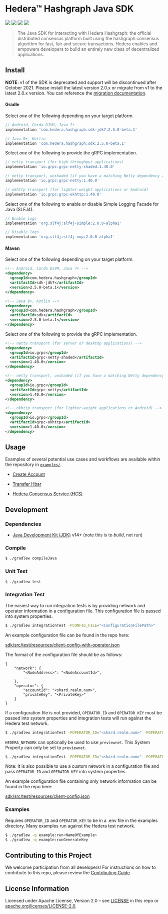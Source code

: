 # Hedera™ Hashgraph Java SDK

![](https://img.shields.io/badge/java-7%2B-blue?style=flat-square)
![](https://img.shields.io/badge/android-19%2B-blue?style=flat-square)
[![](https://img.shields.io/github/workflow/status/hashgraph/hedera-sdk-java/Java/develop?style=flat-square)](https://github.com/hashgraph/hedera-sdk-java/actions)
[![](https://img.shields.io/maven-central/v/com.hedera.hashgraph/sdk/2?label=maven&style=flat-square)](https://search.maven.org/artifact/com.hedera.hashgraph/sdk)

> The Java SDK for interacting with Hedera Hashgraph: the official distributed
> consensus platform built using the hashgraph consensus algorithm for fast,
> fair and secure transactions. Hedera enables and empowers developers to
> build an entirely new class of decentralized applications.

## Install

**NOTE**: v1 of the SDK is deprecated and support will be discontinued after October 2021. Please install the latest version 2.0.x or migrate from v1 to the latest 2.0.x version. You can reference the [migration documentation](/MIGRATING_V1.md).

#### Gradle

Select _one_ of the following depending on your target platform.

```groovy
// Android, Corda DJVM, Java 7+
implementation 'com.hedera.hashgraph:sdk-jdk7:2.5.0-beta.1'

// Java 9+, Kotlin
implementation 'com.hedera.hashgraph:sdk:2.5.0-beta.1'
```

Select _one_ of the following to provide the gRPC implementation.

```groovy
// netty transport (for high throughput applications)
implementation 'io.grpc:grpc-netty-shaded:1.40.0'

// netty transport, unshaded (if you have a matching Netty dependency already)
implementation 'io.grpc:grpc-netty:1.40.0'

// okhttp transport (for lighter-weight applications or Android)
implementation 'io.grpc:grpc-okhttp:1.40.0'
```

Select _one_ of the following to enable or disable Simple Logging Facade for Java (SLFJ4).

```groovy
// Enable logs
implementation 'org.slf4j:slf4j-simple:2.0.0-alpha1'

// Disable logs
implementation 'org.slf4j:slf4j-nop:2.0.0-alpha1'

```



#### Maven

Select _one_ of the following depending on your target platform.

```xml
<!-- Android, Corda DJVM, Java 7+ -->
<dependency>
  <groupId>com.hedera.hashgraph</groupId>
  <artifactId>sdk-jdk7</artifactId>
  <version>2.5.0-beta.1</version>
</dependency>

<!-- Java 9+, Kotlin -->
<dependency>
  <groupId>com.hedera.hashgraph</groupId>
  <artifactId>sdk</artifactId>
  <version>2.5.0-beta.1</version>
</dependency>
```

Select _one_ of the following to provide the gRPC implementation.

```xml
<!-- netty transport (for server or desktop applications) -->
<dependency>
  <groupId>io.grpc</groupId>
  <artifactId>grpc-netty-shaded</artifactId>
  <version>1.40.0</version>
</dependency>

<!-- netty transport, unshaded (if you have a matching Netty dependency already) -->
<dependency>
  <groupId>io.grpc</groupId>
  <artifactId>grpc-netty</artifactId>
  <version>1.40.0</version>
</dependency>

<!-- okhttp transport (for lighter-weight applications or Android) -->
<dependency>
  <groupId>io.grpc</groupId>
  <artifactId>grpc-okhttp</artifactId>
  <version>1.40.0</version>
</dependency>
```

## Usage

Examples of several potential use cases and workflows are available
within the repository in [`examples/`](./examples/src/main/java).

 * [Create Account](./examples/src/main/java/CreateAccountExample.java)

 * [Transfer Hbar](./examples/src/main/java/TransferCryptoExample.java)

 * [Hedera Consensus Service (HCS)](./examples/src/main/java/ConsensusPubSubExample.java)

## Development

### Dependencies

 * [Java Development Kit (JDK)](https://adoptopenjdk.net/) v14+ (note this is to _build_, not run)

### Compile

```sh
$ ./gradlew compileJava
```

### Unit Test

```sh
$ ./gradlew test
```

### Integration Test

The easiest way to run integration tests is by providing network and operator information in a configuration file.
This configuration file is passed into system properties.

```sh
$ ./gradlew integrationTest -PCONFIG_FILE="<ConfigurationFilePath>"
```

An example configuration file can be found in the repo here:

[sdk/src/test/resources/client-config-with-operator.json](sdk/src/test/resources/client-config-with-operator.json)

The format of the configuration file should be as follows:

```
{
    "network": {
        "<NodeAddress>": "<NodeAccountId>",
        ...
    },
    "operator": {
        "accountId": "<shard.realm.num>",
        "privateKey": "<PrivateKey>"
    }
}
```

If a configuration file is not provided, `OPERATOR_ID` and `OPERATOR_KEY` must be passed into system properties
and integration tests will run against the Hedera test network.

```sh
$ ./gradlew integrationTest -POPERATOR_ID="<shard.realm.num>" -POPERATOR_KEY="<PrivateKey>"
```

`HEDERA_NETWORK` can optionally be used to use `previewnet`.  This System Property can only be set to `previewnet`.

```sh
$ ./gradlew integrationTest -POPERATOR_ID="<shard.realm.num>" -POPERATOR_KEY="<PrivateKey>" -PHEDERA_NETWORK="previewnet"
```

Note: It is also possible to use a custom network in a configuration file and pass `OPERATOR_ID` and `OPERATOR_KEY`
into system properties.

An example configuration file containing only network information can be found in the repo here:

[sdk/src/test/resources/client-config.json](sdk/src/test/resources/client-config.json)

### Examples

Requires `OPERATOR_ID` and `OPERATOR_KEY` to be in a .env file in the examples directory.   Many examples run against
the Hedera test network.

```sh
$ ./gradlew -q example:run<NameOfExample>
$ ./gradlew -q example:runGenerateKey
```

## Contributing to this Project

We welcome participation from all developers!
For instructions on how to contribute to this repo, please
review the [Contributing Guide](CONTRIBUTING.md).

## License Information

Licensed under Apache License,
Version 2.0 – see [LICENSE](LICENSE) in this repo
or [apache.org/licenses/LICENSE-2.0](http://www.apache.org/licenses/LICENSE-2.0).
